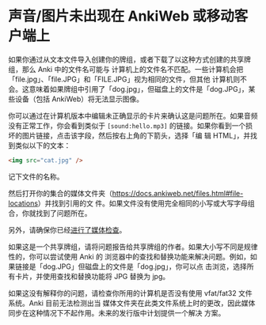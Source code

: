 # 声音/图片未出现在 AnkiWeb 或移动客户端上

如果你通过从文本文件导入创建你的牌组，或者下载了以这种方式创建的共享牌组，那么 Anki 中的文件名可能与
计算机上的文件名不匹配。一些计算机会把「file.jpg」、「file.JPG」和「FILE.JPG」视为相同的文件，但其他
计算机则不会。这意味着如果牌组中引用了「dog.jpg」，但磁盘上的文件是「dog.JPG」，某些设备（包括
AnkiWeb）将无法显示图像。

你可以通过在计算机版本中编辑未正确显示的卡片来确认这是问题所在。如果音频没有正常工作，你会看到类似于
`[sound:hello.mp3]` 的链接。如果你看到一个损坏的图片链接，点击该字段，然后按右上角的下箭头，选择「编
辑 HTML」，并找到类似以下的文本：

```html
<img src="cat.jpg" />
```

记下文件的名称。

然后打开你的集合的媒体文件夹（<https://docs.ankiweb.net/files.html#file-locations>）并找到引用的文
件。如果文件没有使用完全相同的小写或大写字母组合，你就找到了问题所在。

另外，请确保你已经[进行了媒体检查](https://docs.ankiweb.net/media.html#manually-adding-media)。

如果这是一个共享牌组，请将问题报告给共享牌组的作者。如果大小写不同是规律性的，你可以尝试使用 Anki 的
浏览器中的查找和替换功能来解决问题。例如，如果链接是「dog.JPG」但磁盘上的文件是「dog.jpg」，你可以点
击浏览，选择所有卡片，并使用查找和替换功能将 JPG 替换为 jpg。

如果这没有解释你的问题，请检查你所用的计算机是否没有使用 vfat/fat32 文件系统。Anki 目前无法检测出当
媒体文件夹在此类文件系统上时的更改，因此媒体同步在这种情况下不起作用。未来的发行版中计划提供一个解决
方案。
